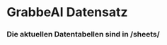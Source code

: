 # GrabbeAI Datensatz











































### Die aktuellen Datentabellen sind in /sheets/
























